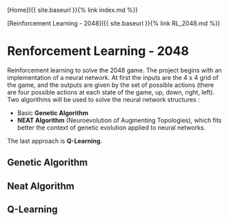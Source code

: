 [Home]({{ site.baseurl }}{% link index.md %})

[Reinforcement Learning - 2048]({{ site.baseurl }}{% link RL_2048.md %})

# Renforcement Learning - 2048

Reinforcement learning to solve the 2048 game. The project begins with an implementation of a neural network. At first the inputs are the 4 x 4 grid of the game, and the outputs are given by the set of possible actions (there are four possible actions at each state of the game, up, down, right, left).
Two algorithms will be used to solve the neural network structures : 
- Basic **Genetic Algorithm**
- **NEAT Algorithm** (Neuroevolution of Augmenting Topologies), which fits better the context of genetic evolution applied to neural networks.

The last approach is **Q-Learning**.

## Genetic Algorithm

## Neat Algorithm

## Q-Learning
